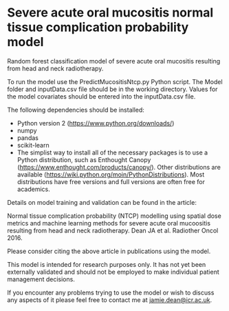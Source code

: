 # Severe acute oral mucositis normal tissue complication probability model

Random forest classification model of severe acute oral mucositis resulting from head and neck radiotherapy.

To run the model use the PredictMucositisNtcp.py Python script. The Model folder and inputData.csv file should be in the working directory. Values for the model covariates should be entered into the inputData.csv file.

The following dependencies should be installed:

- Python version 2 (https://www.python.org/downloads/)
- numpy
- pandas
- scikit-learn
- The simplist way to install all of the necessary packages is to use a Python distribution, such as Enthought Canopy (https://www.enthought.com/products/canopy/). Other distributions are available (https://wiki.python.org/moin/PythonDistributions).  Most distributions have free versions and full versions are often free for academics. 

Details on model training and validation can be found in the article:

Normal tissue complication probability (NTCP) modelling using spatial dose metrics and machine learning methods for severe acute oral mucoositis resulting from head and neck radiotherapy. Dean  JA et al. Radiother Oncol 2016.

Please consider citing the above article in publications using the model.

This model is intended for research purposes only. It has not yet been externally validated and should not be employed to make individual patient management decisions.

If you encounter any problems trying to use the model or wish to discuss any aspects of it please feel free to contact me at jamie.dean@icr.ac.uk.
